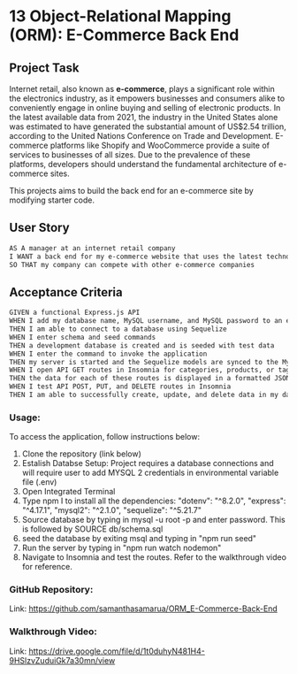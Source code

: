 # 13 Object-Relational Mapping (ORM): E-Commerce Back End

## Project Task

Internet retail, also known as **e-commerce**, plays a significant role within the electronics industry, as it empowers businesses and consumers alike to conveniently engage in online buying and selling of electronic products. In the latest available data from 2021, the industry in the United States alone was estimated to have generated the substantial amount of US$2.54 trillion, according to the United Nations Conference on Trade and Development. E-commerce platforms like Shopify and WooCommerce provide a suite of services to businesses of all sizes. Due to the prevalence of these platforms, developers should understand the fundamental architecture of e-commerce sites.

This projects aims to build the back end for an e-commerce site by modifying starter code.

## User Story

```md
AS A manager at an internet retail company
I WANT a back end for my e-commerce website that uses the latest technologies
SO THAT my company can compete with other e-commerce companies
```

## Acceptance Criteria

```md
GIVEN a functional Express.js API
WHEN I add my database name, MySQL username, and MySQL password to an environment variable file
THEN I am able to connect to a database using Sequelize
WHEN I enter schema and seed commands
THEN a development database is created and is seeded with test data
WHEN I enter the command to invoke the application
THEN my server is started and the Sequelize models are synced to the MySQL database
WHEN I open API GET routes in Insomnia for categories, products, or tags
THEN the data for each of these routes is displayed in a formatted JSON
WHEN I test API POST, PUT, and DELETE routes in Insomnia
THEN I am able to successfully create, update, and delete data in my database
```
### Usage:

To access the application, follow instructions below:

1. Clone the repository (link below)
2. Estalish Databse Setup: Project requires a database connections and will require user to add MYSQL 2 credentials in environmental variable file (.env)
3. Open Integrated Terminal
4. Type npm I to install all the dependencies:
    "dotenv": "^8.2.0",
    "express": "^4.17.1",
    "mysql2": "^2.1.0",
    "sequelize": "^5.21.7"
5. Source database by typing in mysql -u root -p and enter password. This is followed by SOURCE db/schema.sql
6. seed the database by exiting msql and typing in "npm run seed"
7. Run the server by typing in "npm run watch nodemon"
8. Navigate to Insomnia and test the routes. Refer to the walkthrough video for reference.

### GitHub Repository:

Link: https://github.com/samanthasamarua/ORM_E-Commerce-Back-End

### Walkthrough Video:

Link: https://drive.google.com/file/d/1t0duhyN481H4-9HSlzvZuduiGk7a30mn/view


